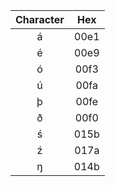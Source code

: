 |Character|Hex|
|:-:|:-:|
|á|00e1|
|é|00e9|
|ó|00f3|
|ú|00fa|
|þ|00fe|
|ð|00f0|
|ś|015b|
|ź|017a|
|ŋ|014b|
